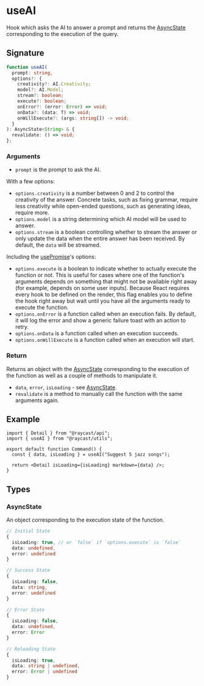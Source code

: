 # useAI

Hook which asks the AI to answer a prompt and returns the [AsyncState](useai.md#asyncstate) corresponding to the execution of the query.

## Signature

```ts
function useAI(
  prompt: string,
  options?: {
    creativity?: AI.Creativity;
    model?: AI.Model;
    stream?: boolean;
    execute?: boolean;
    onError?: (error: Error) => void;
    onData?: (data: T) => void;
    onWillExecute?: (args: string[]) -> void;
  }
): AsyncState<String> & {
  revalidate: () => void;
};
```

### Arguments

* `prompt` is the prompt to ask the AI.

With a few options:

* `options.creativity` is a number between 0 and 2 to control the creativity of the answer. Concrete tasks, such as fixing grammar, require less creativity while open-ended questions, such as generating ideas, require more.
* `options.model` is a string determining which AI model will be used to answer.
* `options.stream` is a boolean controlling whether to stream the answer or only update the data when the entire answer has been received. By default, the `data` will be streamed.

Including the [usePromise](usepromise.md)'s options:

* `options.execute` is a boolean to indicate whether to actually execute the function or not. This is useful for cases where one of the function's arguments depends on something that might not be available right away (for example, depends on some user inputs). Because React requires every hook to be defined on the render, this flag enables you to define the hook right away but wait until you have all the arguments ready to execute the function.
* `options.onError` is a function called when an execution fails. By default, it will log the error and show a generic failure toast with an action to retry.
* `options.onData` is a function called when an execution succeeds.
* `options.onWillExecute` is a function called when an execution will start.

### Return

Returns an object with the [AsyncState](useai.md#asyncstate) corresponding to the execution of the function as well as a couple of methods to manipulate it.

* `data`, `error`, `isLoading` - see [AsyncState](useai.md#asyncstate).
* `revalidate` is a method to manually call the function with the same arguments again.

## Example

```tsx
import { Detail } from "@raycast/api";
import { useAI } from "@raycast/utils";

export default function Command() {
  const { data, isLoading } = useAI("Suggest 5 jazz songs");

  return <Detail isLoading={isLoading} markdown={data} />;
}
```

## Types

### AsyncState

An object corresponding to the execution state of the function.

```ts
// Initial State
{
  isLoading: true, // or `false` if `options.execute` is `false`
  data: undefined,
  error: undefined
}

// Success State
{
  isLoading: false,
  data: string,
  error: undefined
}

// Error State
{
  isLoading: false,
  data: undefined,
  error: Error
}

// Reloading State
{
  isLoading: true,
  data: string | undefined,
  error: Error | undefined
}
```
